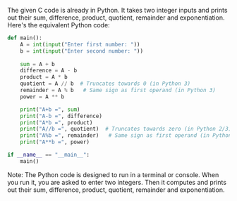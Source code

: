 The given C code is already in Python. It takes two integer inputs and prints out their sum, difference, product, quotient, remainder and exponentiation. Here's the equivalent Python code:

```python
def main():
    A = int(input("Enter first number: "))
    b = int(input("Enter second number: "))
    
    sum = A + b
    difference = A - b
    product = A * b
    quotient = A // b  # Truncates towards 0 (in Python 3)
    remainder = A % b   # Same sign as first operand (in Python 3)
    power = A ** b

    print("A+b =", sum)
    print("A-b =", difference)
    print("A*b =", product)
    print("A//b =", quotient)  # Truncates towards zero (in Python 2/3)
    print("A%b =", remainder)   # Same sign as first operand (in Python 2/3)
    print("A**b =", power)

if __name__ == "__main__":
    main()
```

Note: The Python code is designed to run in a terminal or console. When you run it, you are asked to enter two integers. Then it computes and prints out their sum, difference, product, quotient, remainder and exponentiation.
